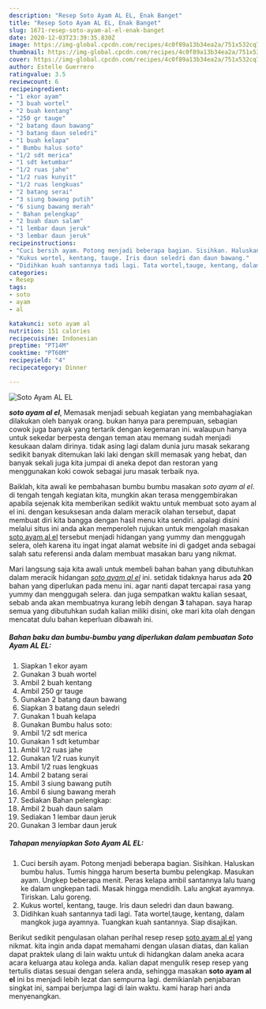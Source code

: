 ```yaml
---
description: "Resep Soto Ayam AL EL, Enak Banget"
title: "Resep Soto Ayam AL EL, Enak Banget"
slug: 1671-resep-soto-ayam-al-el-enak-banget
date: 2020-12-03T23:39:35.830Z
image: https://img-global.cpcdn.com/recipes/4c0f89a13b34ea2a/751x532cq70/soto-ayam-al-el-foto-resep-utama.jpg
thumbnail: https://img-global.cpcdn.com/recipes/4c0f89a13b34ea2a/751x532cq70/soto-ayam-al-el-foto-resep-utama.jpg
cover: https://img-global.cpcdn.com/recipes/4c0f89a13b34ea2a/751x532cq70/soto-ayam-al-el-foto-resep-utama.jpg
author: Estelle Guerrero
ratingvalue: 3.5
reviewcount: 6
recipeingredient:
- "1 ekor ayam"
- "3 buah wortel"
- "2 buah kentang"
- "250 gr tauge"
- "2 batang daun bawang"
- "3 batang daun seledri"
- "1 buah kelapa"
- " Bumbu halus soto"
- "1/2 sdt merica"
- "1 sdt ketumbar"
- "1/2 ruas jahe"
- "1/2 ruas kunyit"
- "1/2 ruas lengkuas"
- "2 batang serai"
- "3 siung bawang putih"
- "6 siung bawang merah"
- " Bahan pelengkap"
- "2 buah daun salam"
- "1 lembar daun jeruk"
- "3 lembar daun jeruk"
recipeinstructions:
- "Cuci bersih ayam. Potong menjadi beberapa bagian. Sisihkan. Haluskan bumbu halus. Tumis hingga harum beserta bumbu pelengkap. Masukan ayam. Ungkep beberapa menit. Peras kelapa ambil santannya lalu tuang ke dalam ungkepan tadi. Masak hingga mendidih. Lalu angkat ayamnya. Tiriskan. Lalu goreng."
- "Kukus wortel, kentang, tauge. Iris daun seledri dan daun bawang."
- "Didihkan kuah santannya tadi lagi. Tata wortel,tauge, kentang, dalam mangkok juga ayamnya. Tuangkan kuah santannya. Siap disajikan."
categories:
- Resep
tags:
- soto
- ayam
- al

katakunci: soto ayam al 
nutrition: 151 calories
recipecuisine: Indonesian
preptime: "PT14M"
cooktime: "PT60M"
recipeyield: "4"
recipecategory: Dinner

---
```



![Soto Ayam AL EL](https://img-global.cpcdn.com/recipes/4c0f89a13b34ea2a/751x532cq70/soto-ayam-al-el-foto-resep-utama.jpg)

<b><i>soto ayam al el</i></b>, Memasak menjadi sebuah kegiatan yang membahagiakan dilakukan oleh banyak orang. bukan hanya para perempuan, sebagian cowok juga banyak yang tertarik dengan kegemaran ini. walaupun hanya untuk sekedar berpesta dengan teman atau memang sudah menjadi kesukaan dalam dirinya. tidak asing lagi dalam dunia juru masak sekarang sedikit banyak ditemukan laki laki dengan skill memasak yang hebat, dan banyak sekali juga kita jumpai di aneka depot dan restoran yang menggunakan koki cowok sebagai juru masak terbaik nya.



Baiklah, kita awali ke pembahasan bumbu bumbu masakan <i>soto ayam al el</i>. di tengah tengah kegiatan kita, mungkin akan terasa menggembirakan apabila sejenak kita memberikan sedikit waktu untuk membuat soto ayam al el ini. dengan kesuksesan anda dalam meracik olahan tersebut, dapat membuat diri kita bangga dengan hasil menu kita sendiri. apalagi disini melalui situs ini anda akan memperoleh rujukan untuk mengolah masakan <u>soto ayam al el</u> tersebut menjadi hidangan yang yummy dan menggugah selera, oleh karena itu ingat ingat alamat website ini di gadget anda sebagai salah satu referensi anda dalam membuat masakan baru yang nikmat.


Mari langsung saja kita awali untuk membeli bahan bahan yang dibutuhkan dalam meracik hidangan <u><i>soto ayam al el</i></u> ini. setidak tidaknya harus ada <b>20</b> bahan yang diperlukan pada menu ini. agar nanti dapat tercapai rasa yang yummy dan menggugah selera. dan juga sempatkan waktu kalian sesaat, sebab anda akan membuatnya kurang lebih dengan <b>3</b> tahapan. saya harap semua yang dibutuhkan sudah kalian miliki disini, oke mari kita olah dengan mencatat dulu bahan keperluan dibawah ini.

<!--inarticleads1-->

##### Bahan baku dan bumbu-bumbu yang diperlukan dalam pembuatan Soto Ayam AL EL:

1. Siapkan 1 ekor ayam
1. Gunakan 3 buah wortel
1. Ambil 2 buah kentang
1. Ambil 250 gr tauge
1. Gunakan 2 batang daun bawang
1. Siapkan 3 batang daun seledri
1. Gunakan 1 buah kelapa
1. Gunakan  Bumbu halus soto:
1. Ambil 1/2 sdt merica
1. Gunakan 1 sdt ketumbar
1. Ambil 1/2 ruas jahe
1. Gunakan 1/2 ruas kunyit
1. Ambil 1/2 ruas lengkuas
1. Ambil 2 batang serai
1. Ambil 3 siung bawang putih
1. Ambil 6 siung bawang merah
1. Sediakan  Bahan pelengkap:
1. Ambil 2 buah daun salam
1. Sediakan 1 lembar daun jeruk
1. Gunakan 3 lembar daun jeruk




<!--inarticleads2-->

##### Tahapan menyiapkan Soto Ayam AL EL:

1. Cuci bersih ayam. Potong menjadi beberapa bagian. Sisihkan. Haluskan bumbu halus. Tumis hingga harum beserta bumbu pelengkap. Masukan ayam. Ungkep beberapa menit. Peras kelapa ambil santannya lalu tuang ke dalam ungkepan tadi. Masak hingga mendidih. Lalu angkat ayamnya. Tiriskan. Lalu goreng.
1. Kukus wortel, kentang, tauge. Iris daun seledri dan daun bawang.
1. Didihkan kuah santannya tadi lagi. Tata wortel,tauge, kentang, dalam mangkok juga ayamnya. Tuangkan kuah santannya. Siap disajikan.




Berikut sedikit pengulasan olahan perihal resep resep <u>soto ayam al el</u> yang nikmat. kita ingin anda dapat memahami dengan ulasan diatas, dan kalian dapat praktek ulang di lain waktu untuk di hidangkan dalam aneka acara acara keluarga atau kolega anda. kalian dapat mengulik resep resep yang tertulis diatas sesuai dengan selera anda, sehingga masakan <b>soto ayam al el</b> ini bs menjadi lebih lezat dan sempurna lagi. demikianlah penjabaran singkat ini, sampai berjumpa lagi di lain waktu. kami harap hari anda menyenangkan.
